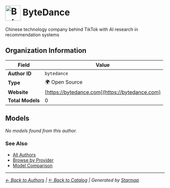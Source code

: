 # <img src="https://raw.githubusercontent.com/agentstation/starmap/master/internal/embedded/logos/bytedance.svg" alt="ByteDance logo" width="48" height="48" style="vertical-align: middle;"> ByteDance
  
  
  
Chinese technology company behind TikTok with AI research in recommendation systems
  
  
## Organization Information
  
| Field | Value |
|---------|---------|
| **Author ID** | `bytedance` |
| **Type** | 🌍 Open Source |
| **Website** | [https://bytedance.com](https://bytedance.com) |
| **Total Models** | 0 |

  
## Models
  
*No models found from this author.*
  
### See Also
  
- [All Authors](../)
- [Browse by Provider](../../providers/)
- [Model Comparison](../../models/)
  
---
*_[← Back to Authors](../) | [← Back to Catalog](../../) | Generated by [Starmap](https://github.com/agentstation/starmap)_*